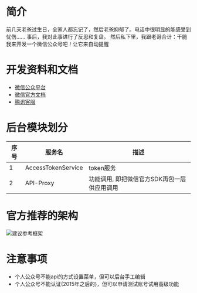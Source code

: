 # 简介
前几天老爸过生日，全家人都忘记了，然后老爸抑郁了。电话中很明显的能感受到忧伤......
事后，我对此事进行了反思和复盘。
然后私下里，我跟老哥合计：干脆我来开发一个微信公众号吧！让它来自动提醒

# 开发资料和文档
- [微信公众平台](https://mp.weixin.qq.com/)
- [微信官方文档](https://developers.weixin.qq.com/doc/)
- [腾讯客服](https://kf.qq.com/product/weixinmp.html#hid=hot_faq)

# 后台模块划分
| 序号 | 服务名 | 描述 |
| ------ | ------ | ------ |
| 1 | AccessTokenService | token服务 |
| 2 | API-Proxy | 功能调用, 即把微信官方SDK再包一层供应用调用 |

# 官方推荐的架构
![建议参考框架](https://github.com/wltos/project/blob/feature/weixin/assets/20200506_01.jpg?raw=true)

# 注意事项
- 个人公众号不能api的方式设置菜单，但可以后台手工编辑
- 个人公众号不能认证(2015年之后的)，但可以申请测试账号试用高级功能
